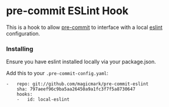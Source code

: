 # pre-commit ESLint Hook

This is a hook to allow [pre-commit](http://pre-commit.com) to interface with a local [eslint](http://eslint.org) configuration.

### Installing

Ensure you have eslint installed locally via your package.json.

Add this to your `.pre-commit-config.yaml`:

```
-   repo: git://github.com/magicmark/pre-commit-eslint
    sha: 797aeef96c9ba5aa26450a9a1fc3f7f5a8730647
    hooks:
    -   id: local-eslint
```
